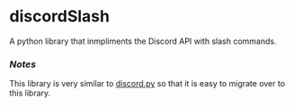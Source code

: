 # discordSlash
A python library that inmpliments the Discord API with slash commands.

### _Notes_
This library is very similar to [discord.py](https://github.com/Rapptz/discord.py) so that it is easy to migrate over to this library.
